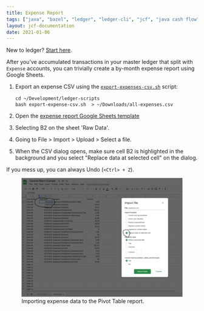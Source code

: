 ```yaml
---
title: Expense Report
tags: ["java", "bazel", "ledger", "ledger-cli", "jcf", "java cash flow", "commit", "git"]
layout: jcf-documentation
date: 2021-01-06
---
```


New to ledger? [Start here](/jcf).

After you've accumulated transactions in your master ledger that split with `Expense` accounts, you can trivially create a by-month expense report using Google Sheets.

1. Export an expense CSV using the [`export-expenses-csv.sh`](/jcf/setup.html#clone-the-repos) script:

   ```
   cd ~/Development/ledger-scripts
   bash export-expense-csv.sh  > ~/Downloads/all-expenses.csv
   ```
1. Open the [expense report Google Sheets template](https://docs.google.com/spreadsheets/d/1xC_VPJCCO6kgG8kc7n0F3GgRNPTIVf2HK1VQa5BEsDg/edit?usp=sharing)
1. Selecting B2 on the sheet 'Raw Data'.
1. Going to File > Import > Upload > Select a file.
1. When the CSV dialog opens, make sure cell B2 is highlighted in the background and you select "Replace data at selected cell" on the dialog.

If you mess up, you can always Undo (`<Ctrl> + Z`).

<figure>
  <img alt="Our grains steeping in the pot." src="/img/expense_csv_import_example.png" />
  <figcaption>Importing expense data to the Pivot Table report.</figcaption>
</figure>
